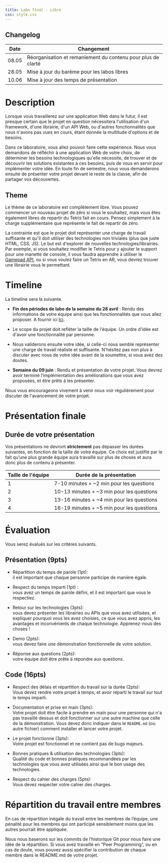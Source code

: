 ```yaml
---
title: Labo final - Libre
css: style.css
---
```


## Changelog

| Date  | Changement                                                   |
|-------|--------------------------------------------------------------|
| 08.05 | Réorganisation et remaniement du contenu pour plus de clarté |
| 28.05 | Mise à jour du barème pour les labos libres                  |
| 10.06 | Mise à jour des temps de présentation                        |

# Description

Lorsque vous travaillerez sur une application Web dans le futur, il est presque
certain que le projet en question nécessitera l'utilisation d'un framework,
d'une librairie, d'un API Web, ou d'autres fonctionnalités que nous n'avons pas
vues en cours, étant donnée la multitude d'options et de besoins.

Dans ce laboratoire, vous allez pouvoir faire cette expérience. Nous vous
demandons de réfléchir à une application Web de votre choix, de déterminer les
besoins technologiques qu'elle nécessite, de trouver et de découvrir les
solutions existantes à ces besoins, puis de vous en servir pour implémenter
votre idée. En toute fin de semestre, nous vous demanderons ensuite de présenter
votre projet devant le reste de la classe, afin de partager vos découvertes.

## Theme

Le thème de ce laboratoire est complètement libre. Vous pouvez commencer un
nouveau projet de zéro si vous le souhaitez, mais vous êtes également libres de
repartir du Tetris fait en cours. Pensez simplement à la charge supplémentaire que représente le
fait de repartir de zéro.

La contrainte est que le projet doit représenter une charge de travail suffisante et qu'il doit utiliser des technologies non triviales (plus que juste HTML, CSS, JS). Le but est d'explorer de nouvelles technologies/librairies.
Par exemple, si vous souhaitez modifier le Tetris pour y ajouter le support pour une manette de console, il vous faudra apprendre à utiliser le [Gamepad API](https://developer.mozilla.org/en-US/docs/Games/Techniques/Controls_Gamepad_API), 
ou si vous voulez faire un Tetris en AR, vous devrez trouver une librairie vous le permettant.

# Timeline

La timeline sera la suivante.

-  **Fin des périodes de labo de la semaine du 28 avril** : Rendu des
   informations de votre équipe ainsi que les fonctionnalités que vous allez
   proposer. A fournir ici [Ici](https://hessoit-my.sharepoint.com/:x:/r/personal/olivier_tischhau_hes-so_ch/Documents/Web-C%20-%202025.xlsx?d=weedf6970141c4859902a1fa0cb179a23&csf=1&web=1&e=Fr2MKR).

  - Le scope du projet doit refléter la taille de l'équipe. Un ordre d'idée est
    d'avoir une fonctionnalité par personne. 
    <!-- (par exemple, une application en
    React, affichant des graphiques interactifs, et une carte dynamique avec
    Leaflet pourrait être un projet pour 3 personnes). -->
- Nous validerons ensuite votre idée, si celle-ci nous semble représenter une
  charge de travail réaliste et suffisante. N'hésitez pas non plus à
    discuter avec nous de votre idée avant de la soumettre, si vous avez des
    doutes.

- **Semaine du 09 juin** : Rendu et présentation de votre projet. Vous devrez
  avoir terminé l’implémentation des améliorations que vous avez proposées, et
  être prêts à les présenter.

Nous vous encourageons vivement à venir nous voir régulièrement pour discuter de
l'avancement de votre projet.

# Présentation finale

## Durée de votre présentation

Vos présentations ne devront **strictement** pas dépasser les durées suivantes,
en fonction de la taille de votre équipe. Ce choix est justifié par le fait
qu’une plus grande équipe aura travaillé sur plus de choses et aura donc plus de
contenu à présenter.

| Taille de l'équipe | Durée de la présentation                  |
| ------------------ |-------------------------------------------|
| 1                  | 7-10 minutes + ~2 min pour les questions  |
| 2                  | 10-13 minutes + ~3 min pour les questions |
| 3                  | 13-16 minutes + ~4 min pour les questions |
| 4                  | 16-19 minutes + ~5 min pour les questions |

# Évaluation

Vous serez évalués sur les critères suivants.

<!--
Critères de notation:

- 0 point - Le critère n'est pas respecté
- 1 point - Le critère est partiellement respecté
- 2 points - Le critère est respecté
-->

## Présentation (9pts)
- Répartition du temps de parole (1pt): <br/>
  il est important que chaque personne participe de manière égale.

- Respect du temps imparti (1pt) : <br/>
  vous avez un temps de parole défini, et il est important que vous le respectiez.

- Retour sur les technologies (3pts): <br/>
  vous devez présenter les librairies ou APIs que vous avez utilisées, et expliquer pourquoi vous les avez choisies, ce que vous avez appris, les avantages et inconvénients de chaque technologie. Apprenez-nous des choses !

- Demo (2pts): <br />
  vous devez faire une démonstration fonctionnelle de votre solution.

- Réponse aux questions (2pts): <br />
  votre équipe doit être prête à répondre aux questions.

## Code (16pts)
- Respect des délais et répartition du travail sur la durée (2pts): <br />
  Vous devez rendre votre projet à temps, et avoir réparti le travail sur tout le temps imparti.

- Documentation et prise en main (3pts): <br />
  Votre projet doit être facile à prendre en main pour une personne qui n'a pas travaillé dessus et doit fonctionner sur une autre machine que celle de la démonstration. Vous devez donc indiquer dans le `README.md` (ou autre fichier) comment installer et lancer votre projet.

- Le projet fonctionne (3pts): <br />
  Votre projet est fonctionnel et ne contient pas de bugs majeurs.

- Bonnes pratiques & utilisation des technologies (3pts): <br />
  Qualité du code et bonnes pratiques recommandées par les technologies que vous avez utilisées ainsi que le bon usage des technologies.

- Respect du cahier des charges (5pts): <br />
  Vous devez respecter votre cahier des charges.

# Répartition du travail entre membres

En cas de répartition inégale du travail entre les membres de l’équipe, une pénalité pour les membres qui ont participé sensiblement moins que les autres pourrait être appliquée.

Nous nous baserons sur les commits de l’historique Git pour nous faire une idée de la répartition. Si vous avez travaillé en “Peer Programming”, ou en cas de doute, vous pouvez aussi spécifier la contribution de chaque membre dans le README.md de votre projet.

<!-- 
## Ordre de passage

L'ordre de passage est donné ci-dessous, avec les horaires que nous souhaitons respecter.

| Équipe                   | Heure de passage |
| ------------------------ | ---------------- |
| Équipe 1 (1 personne)    | 09:00            |
!

-->

